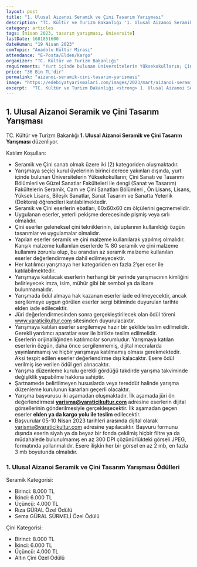 ```yaml
---
layout: post
title: "1. Ulusal Aizanoi Seramik ve Çini Tasarım Yarışması"
description: "TC. Kültür ve Turizm Bakanlığı '1. Ulusal Aizanoi Seramik ve Çini Tasarım Yarışması' düzenliyor."
category: articles
tags: [nisan 2023, tasarım yarışması, üniversite]
lastDate: 1681851600
dateHuman: "19 Nisan 2023"
comTopic: "Anadolu Kültür Mirası"
attendance: "E-Posta/Elden/Kargo"
organizer: "TC. Kültür ve Turizm Bakanlığı"
requirements: "Yurt içinde bulunan Üniversitelerin Yüksekokulların; Çini Sanatı ve Tasarımı Bölümleri ve Güzel Sanatlar Fakülteleri ile dengi (Sanat ve Tasarım) Fakültelerin Seramik, Cam ve Çini Sanatları Bölümleri, Ön Lisans, Lisans, Yüksek Lisans, Bileşik Sanatlar, Sanat Tasarım ve Sanatta Yeterlik (Doktora) öğrencileri katılabilir."
price: "36 Bin TL'dir"
permalink: "aizanoi-seramik-cini-tasarim-yarismasi"
image: "https://edebiyatyarismalari.com/images/2023/mart/aizanoi-seramik-cini-tasarim-yarismasi.jpg"
excerpt:  "TC. Kültür ve Turizm Bakanlığı <strong> 1. Ulusal Aizanoi Seramik ve Çini Tasarım Yarışması </strong> düzenliyor."
---
```


## 1. Ulusal Aizanoi Seramik ve Çini Tasarım Yarışması
TC. Kültür ve Turizm Bakanlığı **1. Ulusal Aizanoi Seramik ve Çini Tasarım Yarışması** düzenliyor.

Katılım Koşulları:
- Seramik ve Çini sanatı olmak üzere iki (2) kategoriden oluşmaktadır.
- Yarışmaya seçici kurul üyelerinin birinci derece yakınları dışında, yurt içinde bulunan Üniversitelerin Yüksekokulların; Çini Sanatı ve Tasarımı Bölümleri ve Güzel Sanatlar Fakülteleri ile dengi (Sanat ve Tasarım) Fakültelerin Seramik, Cam ve Çini Sanatları Bölümleri , Ön Lisans, Lisans, Yüksek Lisans, Bileşik Sanatlar, Sanat Tasarım ve Sanatta Yeterlik (Doktora) öğrencileri katılabilmektedir.
- Seramik ve Çini eserlerin ebatları, 60x60x60 cm ölçülerini geçmemelidir.
- Uygulanan eserler, yeterli pekişme derecesinde pişmiş veya sırlı olmalıdır.
- Çini eserler geleneksel çini tekniklerinin, üsluplarının kullanıldığı özgün tasarımlar ve uygulamalar olmalıdır.
- Yapılan eserler seramik ve çini malzeme kullanılarak yapılmış olmalıdır. Karışık malzeme kullanılan eserlerde % 80 seramik ve çini malzeme kullanımı zorunlu olup, bu orandan az seramik malzeme kullanılan eserler değerlendirmeye dahil edilmeyecektir.
- Her katılımcı yarışmaya her kategoriden en fazla 2’şer eser ile katılabilmektedir.
- Yarışmaya katılacak eserlerin herhangi bir yerinde yarışmacının kimliğini belirleyecek imza, isim, mühür gibi bir sembol ya da ibare bulunmamalıdır.
- Yarışmada ödül almaya hak kazanan eserler iade edilmeyecektir, ancak sergilemeye uygun görülen eserler sergi bitiminde duyurulan tarihte elden iade edilecektir.
- Jüri değerlendirmesinden sonra gerçekleştirilecek olan ödül töreni www.yaraticikultur.com sitesinden duyurulacaktır.
- Yarışmaya katılan eserler sergilemeye hazır bir şekilde teslim edilmelidir. Gerekli yardımcı aparatlar eser ile birlikte teslim edilmelidir.
- Eserlerin orijinalliğinden katılımcılar sorumludur. Yarışmaya katılan eserlerin özgün, daha önce sergilenmemiş, dijital mecralarda yayınlanmamış ve hiçbir yarışmaya katılmamış olması gerekmektedir. Aksi tespit edilen eserler değerlendirme dışı kalacaktır. Esere ödül verilmiş ise verilen ödül geri alınacaktır.
- Yarışma düzenleme kurulu gerekli gördüğü takdirde yarışma takviminde değişiklik yapabilme hakkına sahiptir.
- Şartnamede belirtilmeyen hususlarda veya tereddüt halinde yarışma düzenleme kurulunun kararları geçerli olacaktır.
- Yarışma başvurusu iki aşamadan oluşmaktadır. İlk aşamada jüri ön değerlendirmesi **yarisma@yaraticikultur.com** adresine eserlerin dijital görsellerinin gönderilmesiyle gerçekleşecektir. İlk aşamadan geçen eserler **elden ya da kargo yolu ile teslim** edilecektir.
- Başvurular 05-10 Nisan 2023 tarihleri arasında dijital olarak yarisma@yaraticikultur.com adresine yapılacaktır. Başvuru formunu dışında eserin siyah ya da beyaz bir fonda çekilmiş hiçbir filtre ya da müdahalede bulunulmamış en az 300 DPI çözünürlükteki görseli JPEG, formatında yollanmalıdır. Esere ilişkin her bir görsel en az 2 mb, en fazla 3 mb boyutunda olmalıdır.


### 1. Ulusal Aizanoi Seramik ve Çini Tasarım Yarışması Ödülleri
Seramik Kategorisi:
- Birinci: 8.000 TL
- İkinci: 6.000 TL
- Üçüncü: 4.000 TL
- Rıza GÜRAL Özel Ödülü
- Sema GÜRAL SÜRMELİ Özel Ödülü

Çini Kategorisi:
- Birinci: 8.000 TL
- İkinci: 6.000 TL
- Üçüncü: 4.000 TL
- Altın Çini Özel Ödülü